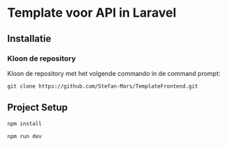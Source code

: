 # Template voor API in Laravel

## Installatie

### Kloon de repository

Kloon de repository met het volgende commando in de command prompt:

    git clone https://github.com/Stefan-Mars/TemplateFrontend.git

## Project Setup

```sh
npm install
```



```sh
npm run dev
```



